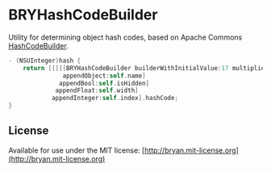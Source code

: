 # BRYHashCodeBuilder

Utility for determining object hash codes, based on Apache Commons [HashCodeBuilder](http://commons.apache.org/proper/commons-lang/apidocs/org/apache/commons/lang3/builder/HashCodeBuilder.html).

```objectivec
- (NSUInteger)hash {
    return [[[[[BRYHashCodeBuilder builderWithInitialValue:17 multiplier:37]
               appendObject:self.name]
              appendBool:self.isHidden]
             appendFloat:self.width]
            appendInteger:self.index].hashCode;
}
```

## License

Available for use under the MIT license: [http://bryan.mit-license.org](http://bryan.mit-license.org)
